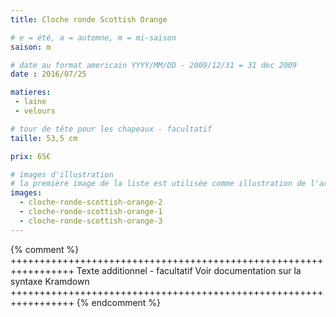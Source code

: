 ```yaml
---
title: Cloche ronde Scottish Orange

# e = été, a = automne, m = mi-saison
saison: m

# date au format americain YYYY/MM/DD - 2009/12/31 = 31 dec 2009
date : 2016/07/25

matieres:
 - laine
 - velours

# tour de tête pour les chapeaux - facultatif
taille: 53,5 cm

prix: 65€

# images d'illustration
# la première image de la liste est utilisée comme illustration de l'article dans les pages de listing.
images:
  - cloche-ronde-scottish-orange-2
  - cloche-ronde-scottish-orange-1
  - cloche-ronde-scottish-orange-3
---
```

{% comment %} +++++++++++++++++++++++++++++++++++++++++++++++++++++++++++++++++
              Texte additionnel - facultatif
              Voir documentation sur la syntaxe Kramdown
+++++++++++++++++++++++++++++++++++++++++++++++++++++++++++++++++ {% endcomment %}
